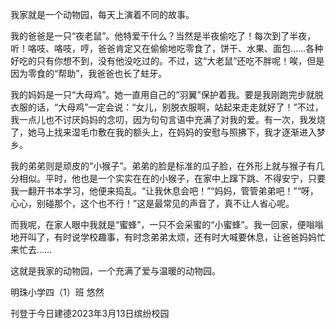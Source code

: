 我家就是一个动物园，每天上演着不同的故事。

我的爸爸是一只“夜老鼠”。他特爱干什么？当然是半夜偷吃了！每次到了半夜，听！咯吱、咯吱，哼，爸爸肯定又在偷偷地吃零食了，饼干、水果、面包……各种好吃的只有你想不到，没有他没吃过的。不过，这“大老鼠”还吃不胖呢！唉，但是因为零食的“帮助”，我爸爸也长了蛀牙。

我的妈妈是一只“大母鸡”。她一直用自己的“羽翼”保护着我。要是我刚跑完步就脱衣服的话，“大母鸡”一定会说：“女儿，别脱衣服啊，站起来走走就好了！”不过，我一点儿也不讨厌妈妈的念叨，因为句句言语中充满了对我的爱。有一次，我发烧了，她马上找来湿毛巾敷在我的额头上，在妈妈的安慰与照拂下，我才逐渐进入梦乡。

我的弟弟则是顽皮的“小猴子”。弟弟的脸是标准的瓜子脸，在外形上就与猴子有几分相似。平时，他也是一个实实在在的小猴子，在家中上蹿下跳、不得安宁，只要我一翻开书本学习，他便来捣乱。“让我休息会吧！”“妈妈，管管弟弟吧！”“呀，心心，别碰那个，这个也不行！”这是最常见的声音了，真不让人省心呢。

而我呢，在家人眼中我就是“蜜蜂”，一只不会采蜜的“小蜜蜂”。我一回家，便嗡嗡地开叫了，有时说学校趣事，有时念弟弟太烦，还有时大喊要休息，让爸爸妈妈忙来忙去……

这就是我家的动物园，一个充满了爱与温暖的动物园。

明珠小学四（1）班 悠然

刊登于今日建德2023年3月13日缤纷校园
<!-- ##{"timestamp":1678804887}## -->